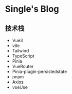 # Single's Blog
## 技术栈
- Vue3
- vite
- Tailwind
- TypeScript
- Pinia
- VueRouter
- Pinia-plugin-persistedstate 
- pnpm
- Axios
- vueUse
